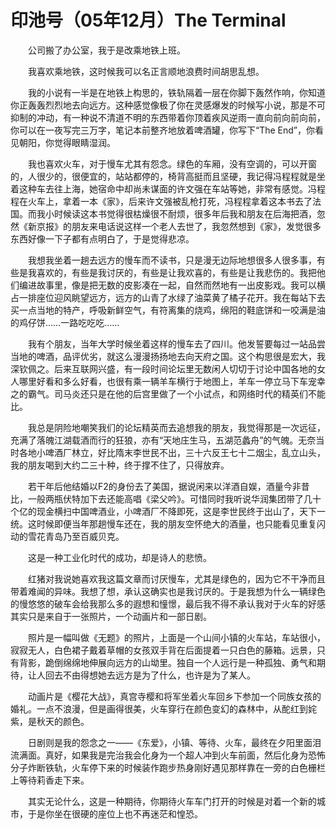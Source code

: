# 印池号（05年12月）The Terminal

　　公司搬了办公室，我于是改乘地铁上班。

　　我喜欢乘地铁，这时候我可以名正言顺地浪费时间胡思乱想。

　　我的小说有一半是在地铁上构思的，铁轨隔着一层在你脚下轰然作响，你知道你正轰轰烈烈地去向远方。这种感觉像极了你在灵感爆发的时候写小说，那是不可抑制的冲动，有一种说不清道不明的东西带着你顶着疾风逆雨一直向前向前向前，你可以在一夜写完三万字，笔记本前整齐地放着啤酒罐，你写下“The End”，你看见朝阳，你觉得眼睛湿润。

　　我也喜欢火车，对于慢车尤其有怨念。绿色的车厢，没有空调的，可以开窗的，人很少的，很便宜的，站站都停的，椅背高挺而且坚硬，我记得冯程程就是坐着这种车去往上海，她宿命中却尚未谋面的许文强在车站等她，非常有感觉。冯程程在火车上，拿着一本《家》，后来许文强被乱枪打死，冯程程拿着这本书去了法国。而我小时候读这本书觉得很枯燥很不耐烦，很多年后我和朋友在后海把酒，忽然《新京报》的朋友来电话说这样一个老人去世了，我忽然想到《家》，发觉很多东西好像一下子都有点明白了，于是觉得悲凉。

　　我想我坐着一趟去远方的慢车而不读书，只是漫无边际地想很多人很多事，有些是我喜欢的，有些是我讨厌的，有些是让我欢喜的，有些是让我悲伤的。我把他们编进故事里，像是把无数的皮影凑在一起，自然而然地有一出皮影戏。我可以横占一排座位迎风眺望远方，远方的山青了水绿了油菜黄了橘子花开。我在每站下去买一点当地的特产，呼吸新鲜空气，有符离集的烧鸡，绵阳的鞋底饼和一咬满是油的鸡仔饼……一路吃吃吃……

　　我有个朋友，当年大学时候坐着这样的慢车去了四川。他发誓要每过一站品尝当地的啤酒，品评优劣，就这么漫漫扬扬地去向天府之国。这个构思很是宏大，我深钦佩之。后来互联网兴盛，有一段时间论坛里无数闲人切切于讨论中国各地的女人哪里好看和多么好看，也很有乘一辆羊车横行于地图上，羊车一停立马下车宠幸之的霸气。司马炎还只是在他的后宫里做了一个小试点，和网络时代的精英们不能比。

　　我总是阴险地嘲笑我们的论坛精英而去追想我的朋友，我觉得那是一次远征，充满了落魄江湖载酒而行的狂狼，亦有“天地庄生马，五湖范蠡舟”的气魄。无奈当时各地小啤酒厂林立，好比隋末李世民不出，三十六反王七十二烟尘，乱立山头，我的朋友喝到大约二三十种，终于撑不住了，只得放弃。

　　若干年后他结婚以F2的身份去了美国，据说闲来以洋酒自娱，酒量今非昔比，一般两瓶伏特加下去还能高唱《梁父吟》。可惜同时我听说华润集团带了几十个亿的现金横扫中国啤酒业，小啤酒厂不降即死，这是李世民终于出山了，天下一统。这时候即便当年那趟慢车还在，我的朋友空怀绝大的酒量，也只能看见重复闪动的雪花青岛乃至百威贝克。

　　这是一种工业化时代的成功，却是诗人的悲愤。

　　红猪对我说她喜欢我这篇文章而讨厌慢车，尤其是绿色的，因为它不干净而且带着难闻的异味。我想了想，承认这确实也是我讨厌的。于是我想为什么一辆绿色的慢悠悠的破车会给我那么多的遐想和憧憬，最后我不得不承认我对于火车的好感其实只是来自于一张照片，一个动画片和一部日剧。

　　照片是一幅叫做《无题》的照片，上面是一个山间小镇的火车站，车站很小，寂寂无人，白色裙子戴着草帽的女孩双手背在后面提着一只白色的藤箱。远景，只有背影，跪倒绵绵地伸展向远方的山坳里。独自一个人远行是一种孤独、勇气和期待，让人回去不由得想她去远方是为了什么，也许是为了某人。

　　动画片是《樱花大战》，真宫寺樱和将军坐着火车回乡下参加一个同族女孩的婚礼。一点不浪漫，但是画得很美，火车穿行在颜色变幻的森林中，从酡红到姹紫，是秋天的颜色。

　　日剧则是我的怨念之一——《东爱》，小镇、等待、火车，最终在夕阳里面泪流满面。真好，如果我是完治我会化身为一个超人冲到火车前面，然后化身为恐怖分子炸断铁轨，火车停下来的时候装作跑步热身刚好遇见那样靠在一旁的白色栅栏上等待莉香走下来。

　　其实无论什么，这是一种期待，你期待火车车门打开的时候是对着一个新的城市，于是你坐在很硬的座位上也不再迷茫和惶恐。
